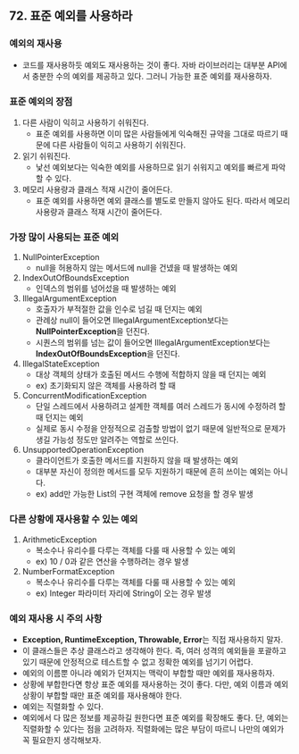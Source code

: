 ## 72. 표준 예외를 사용하라

### 예외의 재사용

- 코드를 재사용하듯 예외도 재사용하는 것이 좋다. 자바 라이브러리는 대부분 API에서 충분한 수의 예외를 제공하고 있다. 그러니 가능한 표준 예외를 재사용하자.

 

### 표준 예외의 장점

1. 다른 사람이 익히고 사용하기 쉬워진다.
   - 표준 예외를 사용하면 이미 많은 사람들에게 익숙해진 규약을 그대로 따르기 때문에 다른 사람들이 익히고 사용하기 쉬워진다.
2. 읽기 쉬워진다.
   - 낯선 예외보다는 익숙한 예외를 사용하므로 읽기 쉬워지고 예외를 빠르게 파악할 수 있다.
3. 메모리 사용량과 클래스 적재 시간이 줄어든다.
   - 표준 예외를 사용하면 예외 클래스를 별도로 만들지 않아도 된다. 따라서 메모리 사용량과 클래스 적재 시간이 줄어든다.

 

### 가장 많이 사용되는 표준 예외

1. NullPointerException
   - null을 허용하지 않는 메서드에 null을 건넸을 때 발생하는 예외
2. IndexOutOfBoundsException
   - 인덱스의 범위를 넘어섰을 때 발생하는 예외
3. IllegalArgumentException
   - 호출자가 부적절한 값을 인수로 넘길 때 던지는 예외
   - 관례상 null이 들어오면 IllegalArgumentException보다는 **NullPointerException**을 던진다.
   - 시퀀스의 범위를 넘는 값이 들어오면 IllegalArgumentException보다는 **IndexOutOfBoundsException**을 던진다.
4. IllegalStateException
   - 대상 객체의 상태가 호출된 메서드 수행에 적합하지 않을 때 던지는 예외
   - ex) 초기화되지 않은 객체를 사용하려 할 때
5. ConcurrentModificationException
   - 단일 스레드에서 사용하려고 설계한 객체를 여러 스레드가 동시에 수정하려 할 때 던지는 예외
   - 실제로 동시 수정을 안정적으로 검출할 방법이 없기 때문에 일반적으로 문제가 생길 가능성 정도만 알려주는 역할로 쓰인다.
6. UnsupportedOperationException
   - 클라이언트가 호출한 메서드를 지원하지 않을 때 발생하는 예외
   - 대부분 자신이 정의한 메서드를 모두 지원하기 때문에 흔히 쓰이는 예외는 아니다.
   - ex) add만 가능한 List의 구현 객체에 remove 요청을 할 경우 발생

 

### 다른 상황에 재사용할 수 있는 예외

1. ArithmeticException
   - 복소수나 유리수를 다루는 객체를 다룰 때 사용할 수 있는 예외
   - ex) 10 / 0과 같은 연산을 수행하려는 경우 발생
2. NumberFormatException
   - 복소수나 유리수를 다루는 객체를 다룰 때 사용할 수 있는 예외
   - ex) Integer 파라미터 자리에 String이 오는 경우 발생

 

### 예외 재사용 시 주의 사항

- **Exception, RuntimeException, Throwable, Error**는 직접 재사용하지 말자.
- 이 클래스들은 추상 클래스라고 생각해야 한다. 즉, 여러 성격의 예외들을 포괄하고 있기 때문에 안정적으로 테스트할 수 없고 정확한 예외를 넘기기 어렵다.
- 예외의 이름뿐 아니라 예외가 던져지는 맥락이 부합할 때만 예외를 재사용하자.
- 상황에 부합한다면 항상 표준 예외를 재사용하는 것이 좋다. 다만, 예외 이름과 예외 상황이 부합할 때만 표준 예외를 재사용해야 한다.
- 예외는 직렬화할 수 있다.
- 예외에서 다 많은 정보를 제공하길 원한다면 표준 예외를 확장해도 좋다. 단, 예외는 직렬화할 수 있다는 점을 고려하자. 직렬화에는 많은 부담이 따르니 나만의 예외가 꼭 필요한지 생각해보자.